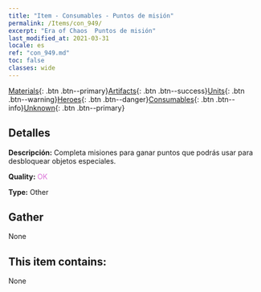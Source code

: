 ```yaml
---
title: "Item - Consumables - Puntos de misión"
permalink: /Items/con_949/
excerpt: "Era of Chaos  Puntos de misión"
last_modified_at: 2021-03-31
locale: es
ref: "con_949.md"
toc: false
classes: wide
---
```

 [Materials](/es/Items/){: .btn .btn--primary}[Artifacts](/es/Items/Artifacts/){: .btn .btn--success}[Units](/es/Items/Units/){: .btn .btn--warning}[Heroes](/es/Items/Heroes/){: .btn .btn--danger}[Consumables](/es/Items/Consumables/){: .btn .btn--info}[Unknown](/es/Items/Unknown/){: .btn .btn--primary}

## Detalles
 **Descripción:** Completa misiones para ganar puntos que podrás usar para desbloquear objetos especiales.

 **Quality:** <span style="color: #DA70D6">OK</span>

 **Type:** Other

## Gather

  None

## This item contains:

  None

